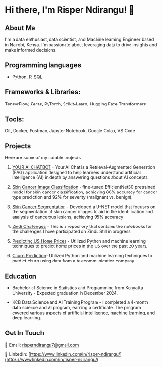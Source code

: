 # Hi there, I'm Risper Ndirangu! 👋

## About Me
I'm a data enthusiast, data scientist, and Machine learning Engineer based in Nairobi, Kenya. I'm passionate about leveraging data to drive insights and make informed decisions.

## Programming languages 
- Python, R, SQL
  
## Frameworks & Libraries: 
TensorFlow, Keras, PyTorch, Scikit-Learn, Hugging Face Transformers

## Tools: 
Git, Docker, Postman, Jupyter Notebook, Google Colab, VS Code

## Projects
Here are some of my notable projects:
1. [YOUR AI CHATBOT](https://github.com/Risper8/YOURAI_RAGCHAT) -  Your AI Chat is a Retrieval-Augmented Generation (RAG) application designed to help learners understand artificial intelligence (AI) in depth by answering questions about AI concepts.

2. [Skin Cancer Image Classification](https://github.com/Risper8/Skin-Cancer-Prediction) - fine-tuned EfficientNetB0 pretrained model for skin cancer classification, achieving 86% accuracy for cancer type prediction and 92% for severity (malignant vs. benign).
   
3. [Skin Cancer Segmentation](https://github.com/Risper8/Skin_Cancer_Segmentation) - Developed a U-NET model that focuses on the segmentation of skin cancer images to aid in the identification and analysis of cancerous lesions, achieving 95% accuracy
   
4. [Zindi Challenges](https://github.com/Risper8/Zindi-Challenges) - This is a repository that contains the notebooks for the challenges I have participated on Zindi. Still in progress.
   
5. [Predicting US Home Prices](https://github.com/Risper8/Home-Prices-in-US) - Utilized Python and machine learning techniques to predict home prices in the US over the past 20 years.
   
6. [Churn Prediction](https://github.com/Risper8/Churn-Prediction)- Utilized Python and machine learning techniques to predict churn using data from a telecommunication company
  
## Education

- Bachelor of Science in Statistics and Programming from Kenyatta University - Expected graduation in December 2024.
  
- KCB Data Science and AI Training Program -  I completed a 4-month data science and AI program, earning a certificate. The program covered various aspects of artificial intelligence, machine learning, and deep learning.


## Get In Touch
📧 Email: [risperndirangu7@gmail.com](mailto:risperndirangu7@gmail.com)

🔗 LinkedIn: [https://www.linkedin.com/in/risper-ndirangu/](https://www.linkedin.com/in/risper-ndirangu/)



